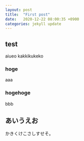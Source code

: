 ```yaml
---
layout: post
title:  "First post"
date:   2020-12-22 08:00:35 +0900
categories: jekyll update
---
```


## test
aiueo
kakkikukeko

### hoge
aaa

### hogehoge
bbb

## あいうえお
かきくけこさしすせそ。

